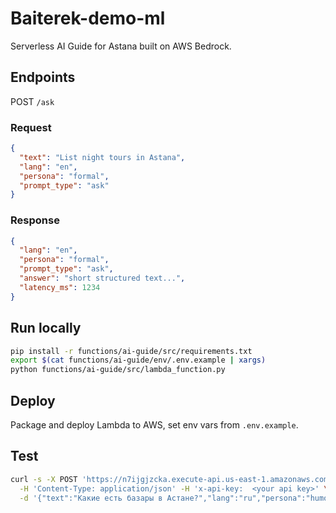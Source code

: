# Baiterek-demo-ml

Serverless AI Guide for Astana built on AWS Bedrock.

## Endpoints

POST `/ask`

### Request
```json
{
  "text": "List night tours in Astana",
  "lang": "en",
  "persona": "formal",      
  "prompt_type": "ask"     
}
````

### Response

```json
{
  "lang": "en",
  "persona": "formal",
  "prompt_type": "ask",
  "answer": "short structured text...",
  "latency_ms": 1234
}
```

## Run locally

```bash
pip install -r functions/ai-guide/src/requirements.txt
export $(cat functions/ai-guide/env/.env.example | xargs)
python functions/ai-guide/src/lambda_function.py
```

## Deploy

Package and deploy Lambda to AWS, set env vars from `.env.example`.

## Test

```bash
curl -s -X POST 'https://n7ijgjzcka.execute-api.us-east-1.amazonaws.com/prod/ask' \
  -H 'Content-Type: application/json' -H 'x-api-key:  <your api key>' \
  -d '{"text":"Какие есть базары в Астане?","lang":"ru","persona":"humorous"}' | jq
```
